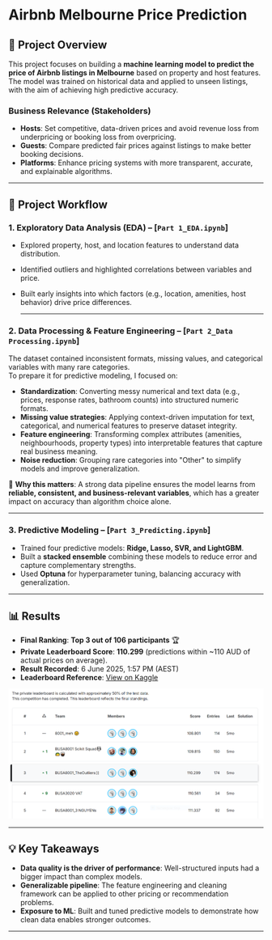 # Airbnb Melbourne Price Prediction

## 📌 Project Overview
This project focuses on building a **machine learning model to predict the price of Airbnb listings in Melbourne** based on property and host features.  
The model was trained on historical data and applied to unseen listings, with the aim of achieving high predictive accuracy.

### Business Relevance (Stakeholders)
- **Hosts**: Set competitive, data-driven prices and avoid revenue loss from underpricing or booking loss from overpricing.  
- **Guests**: Compare predicted fair prices against listings to make better booking decisions.  
- **Platforms**: Enhance pricing systems with more transparent, accurate, and explainable algorithms.  

---

## 🔎 Project Workflow

### 1. Exploratory Data Analysis (EDA) – [`Part 1_EDA.ipynb`]
- Explored property, host, and location features to understand data distribution.  
- Identified outliers and highlighted correlations between variables and price.  
- Built early insights into which factors (e.g., location, amenities, host behavior) drive price differences.  

  ---
  
### 2. Data Processing & Feature Engineering – [`Part 2_Data Processing.ipynb`]  

The dataset contained inconsistent formats, missing values, and categorical variables with many rare categories.  
To prepare it for predictive modeling, I focused on:  

- **Standardization**: Converting messy numerical and text data (e.g., prices, response rates, bathroom counts) into structured numeric formats.  
- **Missing value strategies**: Applying context-driven imputation for text, categorical, and numerical features to preserve dataset integrity.  
- **Feature engineering**: Transforming complex attributes (amenities, neighbourhoods, property types) into interpretable features that capture real business meaning.  
- **Noise reduction**: Grouping rare categories into "Other" to simplify models and improve generalization.  

🔑 **Why this matters**: A strong data pipeline ensures the model learns from **reliable, consistent, and business-relevant variables**, which has a greater impact on accuracy than algorithm choice alone.  

  ---

### 3. Predictive Modeling – [`Part 3_Predicting.ipynb`]  
- Trained four predictive models: **Ridge, Lasso, SVR, and LightGBM**.  
- Built a **stacked ensemble** combining these models to reduce error and capture complementary strengths.  
- Used **Optuna** for hyperparameter tuning, balancing accuracy with generalization.  

---

## 📊 Results

- **Final Ranking**: **Top 3 out of 106 participants** 🏆  
- **Private Leaderboard Score**: **110.299** (predictions within ~110 AUD of actual prices on average).  
- **Result Recorded**: 6 June 2025, 1:57 PM (AEST)  
- **Leaderboard Reference**: [View on Kaggle]([https://www.kaggle.com/competitions](https://www.kaggle.com/competitions/asba-predictive-analytics-competition/leaderboard))  

![](Final_Results.PNG)

---

## 💡 Key Takeaways

- **Data quality is the driver of performance**: Well-structured inputs had a bigger impact than complex models.  
- **Generalizable pipeline**: The feature engineering and cleaning framework can be applied to other pricing or recommendation problems.  
- **Exposure to ML**: Built and tuned predictive models to demonstrate how clean data enables stronger outcomes.  

---
